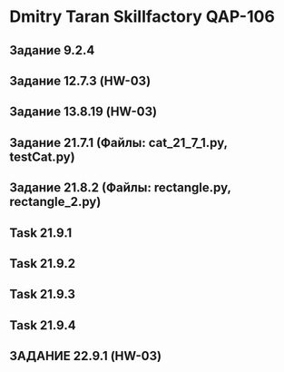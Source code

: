# Dmitry Taran Skillfactory QAP-106
## Задание 9.2.4
## Задание 12.7.3 (HW-03)
## Задание 13.8.19 (HW-03)
## Задание 21.7.1 (Файлы: cat_21_7_1.py, testCat.py)
## Задание 21.8.2 (Файлы: rectangle.py, rectangle_2.py)
## Task 21.9.1
## Task 21.9.2
## Task 21.9.3
## Task 21.9.4
## ЗАДАНИЕ 22.9.1 (HW-03)